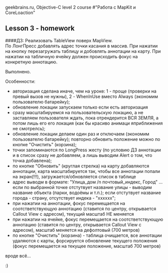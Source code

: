 geekbrains.ru, Objective-C level 2 course
#"Работа с MapKit и CoreLoaction"

## Lesson 3 - homework
####ДЗ:
Реализовать TableView поверх MapView.  
По ЛонгПресс добавлять адрес точки касания в массив. При нажатии на кнопку перезагружать таблицу и добовлять аннотации на карту. При нажатии на табличную ячейку должен происходить фокус на конкретную аннотацию.

Выполнено.

Особенности:
- авторизация сделана иначе, чем на уроке: 1 - проще (проверки на превый вызов не нужны), 2 - WhenInUse вместо Always (экономим пользователю батарейку);
- обновление локации запускаем только если есть авторизация
- сразу масштабируемся на пользовательскую локацию, а не заставляем пользователя ждать, пока отрендерится ВСЯ ЗЕМЛЯ, а потом лишь его его локация (как бы красиво анимаци яприближения не смотрелсь);
- обновление локации делаем один раз и отключаем (экономим пользователю батарейку); повторно обновить положение можно по кнопке "Очистить" (корзина);
- точки запоминаются по LongPress жесту (по условию ДЗ аннотации и в список сразу не добавляем, а лишь выводим Alert о том, что точка добавлена);
- по кнопке "Обновить" (круглая стрелка) на карту добавляются аннотации, карта масштабируется так, чтобы все аннотации попали на экран(!!!), загружается/обновляется список в таблице
- адрес выводм в формате: "Улица_дом /n почтовый_индекс, Город" ... если по выбранной точке отстутвует название улицы - выводим название объекта (парки, водоёмы и т.п.); если отстутвует название города - страну, отсутствует индека - "xxxxxx";
- при нажатии на аннотации, фокус перемещается на соотстветствующую аннотацию (ставится по центру, открывается Callout View с адресом), текущий масштаб НЕ меняется
- при нажатии на ячейке, фокус перемещается на соотстветствующую аннотацию (ставится по центру, открывается Callout View с адресом), масштаб меняется на дефолтовый (700 метров)
- по кнопке "Очистить" (корзина) - таблица очищается, все аннотации удаляются с карты, форсируется обновление текущего положения (фокус перемещается на текущее положение, масштаб 700 метров) 

вроде всё...

:)
